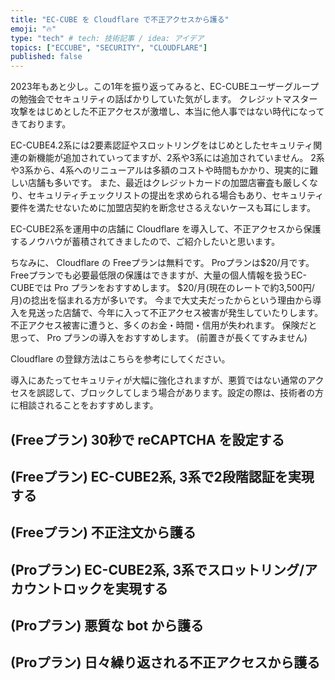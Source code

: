 ```yaml
---
title: "EC-CUBE を Cloudflare で不正アクセスから護る"
emoji: "🔥"
type: "tech" # tech: 技術記事 / idea: アイデア
topics: ["ECCUBE", "SECURITY", "CLOUDFLARE"]
published: false
---
```

2023年もあと少し。この1年を振り返ってみると、EC-CUBEユーザーグループの勉強会でセキュリティの話ばかりしていた気がします。
クレジットマスター攻撃をはじめとした不正アクセスが激増し、本当に他人事ではない時代になってきております。

EC-CUBE4.2系には2要素認証やスロットリングをはじめとしたセキュリティ関連の新機能が追加されていってますが、2系や3系には追加されていません。
2系や3系から、4系へのリニューアルは多額のコストや時間もかかり、現実的に難しい店舗も多いです。
また、最近はクレジットカードの加盟店審査も厳しくなり、セキュリティチェックリストの提出を求められる場合もあり、セキュリティ要件を満たせないために加盟店契約を断念せさるえないケースも耳にします。

EC-CUBE2系を運用中の店舗に Cloudflare を導入して、不正アクセスから保護するノウハウが蓄積されてきましたので、ご紹介したいと思います。

ちなみに、 Cloudflare の Freeプランは無料です。
Proプランは$20/月です。
Freeプランでも必要最低限の保護はできますが、大量の個人情報を扱うEC-CUBEでは Pro プランをおすすめします。
$20/月(現在のレートで約3,500円/月)の捻出を悩まれる方が多いです。
今まで大丈夫だったからという理由から導入を見送った店舗で、今年に入って不正アクセス被害が発生していたりします。
不正アクセス被害に遭うと、多くのお金・時間・信用が失われます。
保険だと思って、 Pro プランの導入をおすすめします。
(前置きが長くてすみません)

Cloudflare の登録方法はこちらを参考にしてください。

導入にあたってセキュリティが大幅に強化されますが、悪質ではない通常のアクセスを誤認して、ブロックしてしまう場合があります。設定の際は、技術者の方に相談されることをおすすめします。


## (Freeプラン) 30秒で reCAPTCHA を設定する

## (Freeプラン) EC-CUBE2系, 3系で2段階認証を実現する

## (Freeプラン) 不正注文から護る

## (Proプラン) EC-CUBE2系, 3系でスロットリング/アカウントロックを実現する

## (Proプラン) 悪質な bot から護る

## (Proプラン) 日々繰り返される不正アクセスから護る
